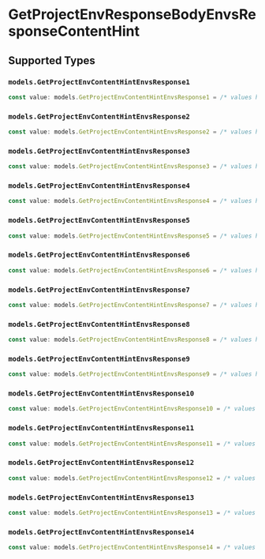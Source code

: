 # GetProjectEnvResponseBodyEnvsResponseContentHint


## Supported Types

### `models.GetProjectEnvContentHintEnvsResponse1`

```typescript
const value: models.GetProjectEnvContentHintEnvsResponse1 = /* values here */
```

### `models.GetProjectEnvContentHintEnvsResponse2`

```typescript
const value: models.GetProjectEnvContentHintEnvsResponse2 = /* values here */
```

### `models.GetProjectEnvContentHintEnvsResponse3`

```typescript
const value: models.GetProjectEnvContentHintEnvsResponse3 = /* values here */
```

### `models.GetProjectEnvContentHintEnvsResponse4`

```typescript
const value: models.GetProjectEnvContentHintEnvsResponse4 = /* values here */
```

### `models.GetProjectEnvContentHintEnvsResponse5`

```typescript
const value: models.GetProjectEnvContentHintEnvsResponse5 = /* values here */
```

### `models.GetProjectEnvContentHintEnvsResponse6`

```typescript
const value: models.GetProjectEnvContentHintEnvsResponse6 = /* values here */
```

### `models.GetProjectEnvContentHintEnvsResponse7`

```typescript
const value: models.GetProjectEnvContentHintEnvsResponse7 = /* values here */
```

### `models.GetProjectEnvContentHintEnvsResponse8`

```typescript
const value: models.GetProjectEnvContentHintEnvsResponse8 = /* values here */
```

### `models.GetProjectEnvContentHintEnvsResponse9`

```typescript
const value: models.GetProjectEnvContentHintEnvsResponse9 = /* values here */
```

### `models.GetProjectEnvContentHintEnvsResponse10`

```typescript
const value: models.GetProjectEnvContentHintEnvsResponse10 = /* values here */
```

### `models.GetProjectEnvContentHintEnvsResponse11`

```typescript
const value: models.GetProjectEnvContentHintEnvsResponse11 = /* values here */
```

### `models.GetProjectEnvContentHintEnvsResponse12`

```typescript
const value: models.GetProjectEnvContentHintEnvsResponse12 = /* values here */
```

### `models.GetProjectEnvContentHintEnvsResponse13`

```typescript
const value: models.GetProjectEnvContentHintEnvsResponse13 = /* values here */
```

### `models.GetProjectEnvContentHintEnvsResponse14`

```typescript
const value: models.GetProjectEnvContentHintEnvsResponse14 = /* values here */
```

